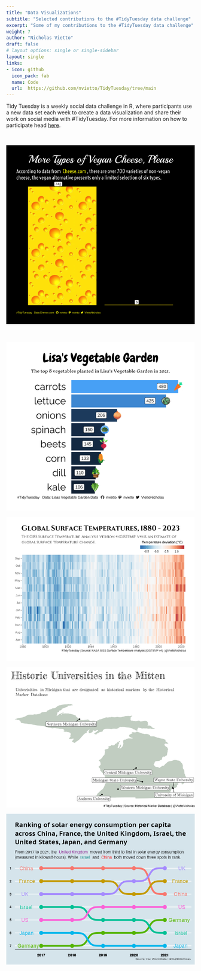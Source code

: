 ```yaml
---
title: "Data Visualizations"
subtitle: "Selected contributions to the #TidyTuesday data challenge"
excerpt: "Some of my contributions to the #TidyTuesday data challenge"
weight: 7
author: "Nicholas Vietto"
draft: false
# layout options: single or single-sidebar
layout: single
links:
- icon: github
  icon_pack: fab
  name: Code
  url:  https://github.com/nvietto/TidyTuesday/tree/main
---
```


Tidy Tuesday is a weekly social data challenge in R, where participants use a new data set each week to create a data visualization and share their work on social media with #TidyTuesday. For more information on how to participate head [here](https://github.com/rfordatascience/tidytuesday).


<br>

<p style="text-align: center;">
  <img src="cheese.jpg" alt="Centered Image">
</p>

<br>

<p style="text-align: center;">
  <img src="Vege.jpg" alt="Centered Image">
</p>

<p style="text-align: center;">
  <img src="Week28.jpg" alt="Centered Image">
</p>

<p style="text-align: center;">
  <img src="Week27.jpg" alt="Centered Image">
</p>

<p style="text-align: center;">
  <img src="Week23.jpg" alt="Centered Image">
</p>

